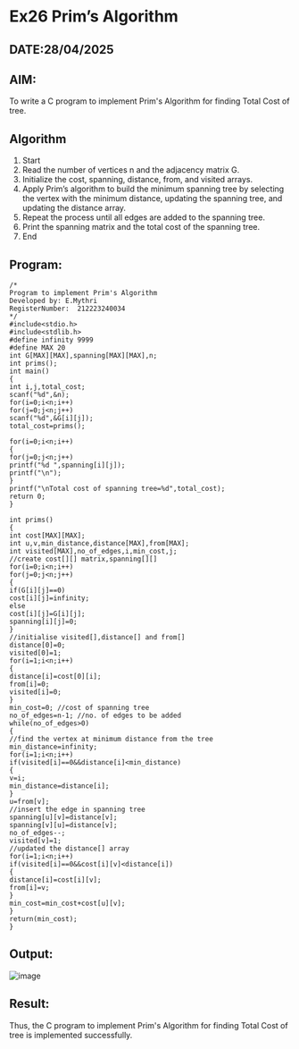 # Ex26 Prim’s Algorithm
## DATE:28/04/2025
## AIM:
To write a C program to implement Prim's Algorithm for finding Total Cost of tree.

## Algorithm
1. Start 
2. Read the number of vertices n and the adjacency matrix G. 
3. Initialize the cost, spanning, distance, from, and visited arrays. 
4. Apply Prim’s algorithm to build the minimum spanning tree by selecting the vertex with the 
minimum distance, updating the spanning tree, and updating the distance array. 
5. Repeat the process until all edges are added to the spanning tree. 
6. Print the spanning matrix and the total cost of the spanning tree. 
7. End  

## Program:
```
/*
Program to implement Prim's Algorithm
Developed by: E.Mythri
RegisterNumber:  212223240034
*/
#include<stdio.h> 
#include<stdlib.h> 
#define infinity 9999 
#define MAX 20 
int G[MAX][MAX],spanning[MAX][MAX],n; 
int prims(); 
int main() 
{ 
int i,j,total_cost; 
scanf("%d",&n); 
for(i=0;i<n;i++) 
for(j=0;j<n;j++) 
scanf("%d",&G[i][j]); 
total_cost=prims(); 
 
for(i=0;i<n;i++) 
{ 
for(j=0;j<n;j++) 
printf("%d ",spanning[i][j]); 
printf("\n"); 
} 
printf("\nTotal cost of spanning tree=%d",total_cost); 
return 0; 
} 
 
int prims() 
{ 
int cost[MAX][MAX]; 
int u,v,min_distance,distance[MAX],from[MAX]; 
int visited[MAX],no_of_edges,i,min_cost,j; 
//create cost[][] matrix,spanning[][] 
for(i=0;i<n;i++) 
for(j=0;j<n;j++) 
{ 
if(G[i][j]==0) 
cost[i][j]=infinity; 
else 
cost[i][j]=G[i][j]; 
spanning[i][j]=0; 
} 
//initialise visited[],distance[] and from[] 
distance[0]=0; 
visited[0]=1; 
for(i=1;i<n;i++) 
{ 
distance[i]=cost[0][i]; 
from[i]=0; 
visited[i]=0; 
} 
min_cost=0; //cost of spanning tree 
no_of_edges=n-1; //no. of edges to be added 
while(no_of_edges>0) 
{ 
//find the vertex at minimum distance from the tree 
min_distance=infinity; 
for(i=1;i<n;i++) 
if(visited[i]==0&&distance[i]<min_distance) 
{ 
v=i; 
min_distance=distance[i]; 
} 
u=from[v]; 
//insert the edge in spanning tree 
spanning[u][v]=distance[v]; 
spanning[v][u]=distance[v]; 
no_of_edges--; 
visited[v]=1; 
//updated the distance[] array 
for(i=1;i<n;i++) 
if(visited[i]==0&&cost[i][v]<distance[i]) 
{ 
distance[i]=cost[i][v]; 
from[i]=v; 
} 
min_cost=min_cost+cost[u][v]; 
} 
return(min_cost); 
}

```

## Output:

![image](https://github.com/user-attachments/assets/8065c4d5-3296-4f4e-90d2-9078b5ab1f05)


## Result:
Thus, the C program to implement Prim's Algorithm for finding Total Cost of tree is implemented successfully.
